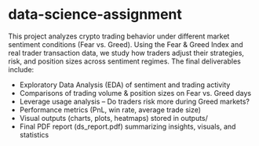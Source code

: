 # data-science-assignment
This project analyzes crypto trading behavior under different market sentiment conditions (Fear vs. Greed). Using the Fear &amp; Greed Index and real trader transaction data, we study how traders adjust their strategies, risk, and position sizes across sentiment regimes.
The final deliverables include:
- Exploratory Data Analysis (EDA) of sentiment and trading activity
- Comparisons of trading volume & position sizes on Fear vs. Greed days
- Leverage usage analysis – Do traders risk more during Greed markets?
- Performance metrics (PnL, win rate, average trade size)
- Visual outputs (charts, plots, heatmaps) stored in outputs/
- Final PDF report (ds_report.pdf) summarizing insights, visuals, and statistics
